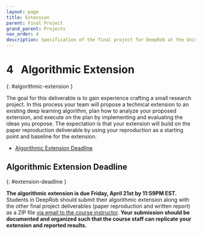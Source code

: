 ```yaml
---
layout: page
title: Extension
parent: Final Project
grand_parent: Projects
nav_order: 4
description: Specification of the final project for DeepRob at the University of Michigan.
---
```


# 4&nbsp;&nbsp;&nbsp;Algorithmic Extension
{: #algorithmic-extension }

The goal for this deliverable is to gain experience crafting a small research project. In this process your team will propose a technical extension to an existing deep learning algorithm, plan how to analyze your proposed extension, and execute on the plan by implementing and evaluating the ideas you propose. The expectation is that your extension will build on the paper reproduction deliverable by using your reproduction as a starting point and baseline for the extension.
 - [Algorithmic Extension Deadline](#extension-deadline)


## Algorithmic Extension Deadline
{: #extension-deadline }

**The algorithmic extension is due Friday, April 21st by 11:59PM EST.** Students in DeepRob should submit their algorithmic extension along with the other final project deliverables (paper reproduction and written report) as a ZIP file [via email to the course instructor](mailto:topipari@umich.edu). **Your submission should be documented and organized such that the course staff can replicate your extension and reported results.**

